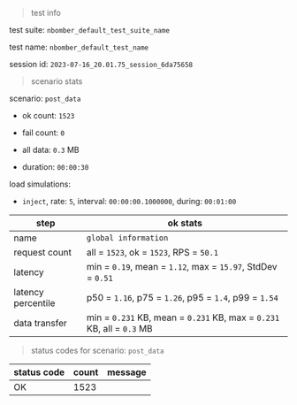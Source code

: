 > test info

test suite: `nbomber_default_test_suite_name`

test name: `nbomber_default_test_name`

session id: `2023-07-16_20.01.75_session_6da75658`

> scenario stats

scenario: `post_data`

  - ok count: `1523`

  - fail count: `0`

  - all data: `0.3` MB

  - duration: `00:00:30`

load simulations:

  - `inject`, rate: `5`, interval: `00:00:00.1000000`, during: `00:01:00`

|step|ok stats|
|---|---|
|name|`global information`|
|request count|all = `1523`, ok = `1523`, RPS = `50.1`|
|latency|min = `0.19`, mean = `1.12`, max = `15.97`, StdDev = `0.51`|
|latency percentile|p50 = `1.16`, p75 = `1.26`, p95 = `1.4`, p99 = `1.54`|
|data transfer|min = `0.231` KB, mean = `0.231` KB, max = `0.231` KB, all = `0.3` MB|


> status codes for scenario: `post_data`

|status code|count|message|
|---|---|---|
|OK|1523||


